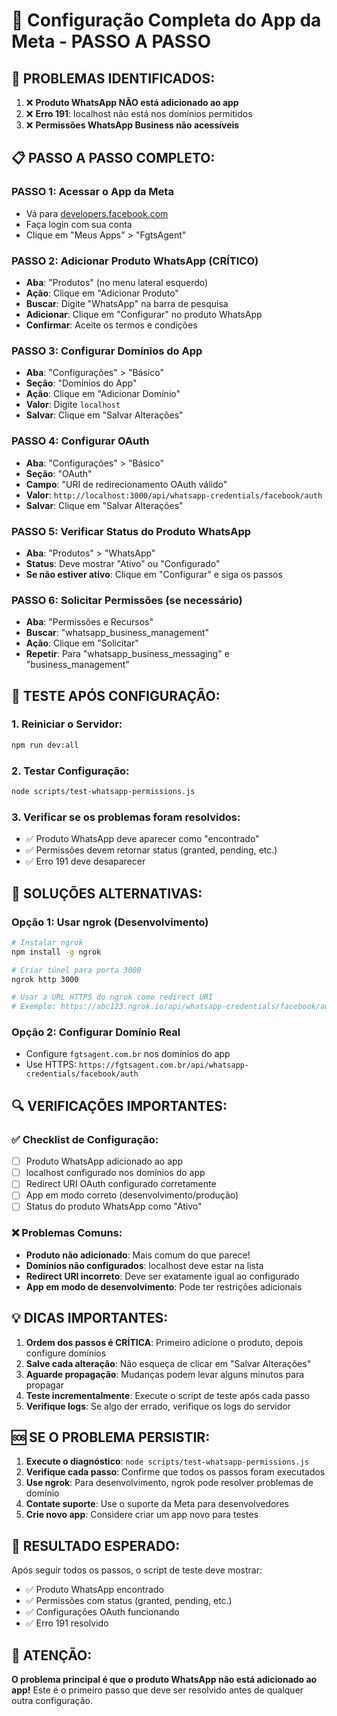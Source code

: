 # 🔧 Configuração Completa do App da Meta - PASSO A PASSO

## 🚨 PROBLEMAS IDENTIFICADOS:
1. ❌ **Produto WhatsApp NÃO está adicionado ao app**
2. ❌ **Erro 191**: localhost não está nos domínios permitidos
3. ❌ **Permissões WhatsApp Business não acessíveis**

## 📋 PASSO A PASSO COMPLETO:

### **PASSO 1: Acessar o App da Meta**
- Vá para [developers.facebook.com](https://developers.facebook.com)
- Faça login com sua conta
- Clique em "Meus Apps" > "FgtsAgent"

### **PASSO 2: Adicionar Produto WhatsApp (CRÍTICO)**
- **Aba**: "Produtos" (no menu lateral esquerdo)
- **Ação**: Clique em "Adicionar Produto"
- **Buscar**: Digite "WhatsApp" na barra de pesquisa
- **Adicionar**: Clique em "Configurar" no produto WhatsApp
- **Confirmar**: Aceite os termos e condições

### **PASSO 3: Configurar Domínios do App**
- **Aba**: "Configurações" > "Básico"
- **Seção**: "Domínios do App"
- **Ação**: Clique em "Adicionar Domínio"
- **Valor**: Digite `localhost`
- **Salvar**: Clique em "Salvar Alterações"

### **PASSO 4: Configurar OAuth**
- **Aba**: "Configurações" > "Básico"
- **Seção**: "OAuth"
- **Campo**: "URI de redirecionamento OAuth válido"
- **Valor**: `http://localhost:3000/api/whatsapp-credentials/facebook/auth`
- **Salvar**: Clique em "Salvar Alterações"

### **PASSO 5: Verificar Status do Produto WhatsApp**
- **Aba**: "Produtos" > "WhatsApp"
- **Status**: Deve mostrar "Ativo" ou "Configurado"
- **Se não estiver ativo**: Clique em "Configurar" e siga os passos

### **PASSO 6: Solicitar Permissões (se necessário)**
- **Aba**: "Permissões e Recursos"
- **Buscar**: "whatsapp_business_management"
- **Ação**: Clique em "Solicitar"
- **Repetir**: Para "whatsapp_business_messaging" e "business_management"

## 🧪 TESTE APÓS CONFIGURAÇÃO:

### **1. Reiniciar o Servidor:**
```bash
npm run dev:all
```

### **2. Testar Configuração:**
```bash
node scripts/test-whatsapp-permissions.js
```

### **3. Verificar se os problemas foram resolvidos:**
- ✅ Produto WhatsApp deve aparecer como "encontrado"
- ✅ Permissões devem retornar status (granted, pending, etc.)
- ✅ Erro 191 deve desaparecer

## 🚀 SOLUÇÕES ALTERNATIVAS:

### **Opção 1: Usar ngrok (Desenvolvimento)**
```bash
# Instalar ngrok
npm install -g ngrok

# Criar túnel para porta 3000
ngrok http 3000

# Usar a URL HTTPS do ngrok como redirect URI
# Exemplo: https://abc123.ngrok.io/api/whatsapp-credentials/facebook/auth
```

### **Opção 2: Configurar Domínio Real**
- Configure `fgtsagent.com.br` nos domínios do app
- Use HTTPS: `https://fgtsagent.com.br/api/whatsapp-credentials/facebook/auth`

## 🔍 VERIFICAÇÕES IMPORTANTES:

### **✅ Checklist de Configuração:**
- [ ] Produto WhatsApp adicionado ao app
- [ ] localhost configurado nos domínios do app
- [ ] Redirect URI OAuth configurado corretamente
- [ ] App em modo correto (desenvolvimento/produção)
- [ ] Status do produto WhatsApp como "Ativo"

### **❌ Problemas Comuns:**
- **Produto não adicionado**: Mais comum do que parece!
- **Domínios não configurados**: localhost deve estar na lista
- **Redirect URI incorreto**: Deve ser exatamente igual ao configurado
- **App em modo de desenvolvimento**: Pode ter restrições adicionais

## 💡 DICAS IMPORTANTES:

1. **Ordem dos passos é CRÍTICA**: Primeiro adicione o produto, depois configure domínios
2. **Salve cada alteração**: Não esqueça de clicar em "Salvar Alterações"
3. **Aguarde propagação**: Mudanças podem levar alguns minutos para propagar
4. **Teste incrementalmente**: Execute o script de teste após cada passo
5. **Verifique logs**: Se algo der errado, verifique os logs do servidor

## 🆘 SE O PROBLEMA PERSISTIR:

1. **Execute o diagnóstico**: `node scripts/test-whatsapp-permissions.js`
2. **Verifique cada passo**: Confirme que todos os passos foram executados
3. **Use ngrok**: Para desenvolvimento, ngrok pode resolver problemas de domínio
4. **Contate suporte**: Use o suporte da Meta para desenvolvedores
5. **Crie novo app**: Considere criar um app novo para testes

## 🎯 RESULTADO ESPERADO:

Após seguir todos os passos, o script de teste deve mostrar:
- ✅ Produto WhatsApp encontrado
- ✅ Permissões com status (granted, pending, etc.)
- ✅ Configurações OAuth funcionando
- ✅ Erro 191 resolvido

## 🚨 ATENÇÃO:

**O problema principal é que o produto WhatsApp não está adicionado ao app!** 
Este é o primeiro passo que deve ser resolvido antes de qualquer outra configuração.
